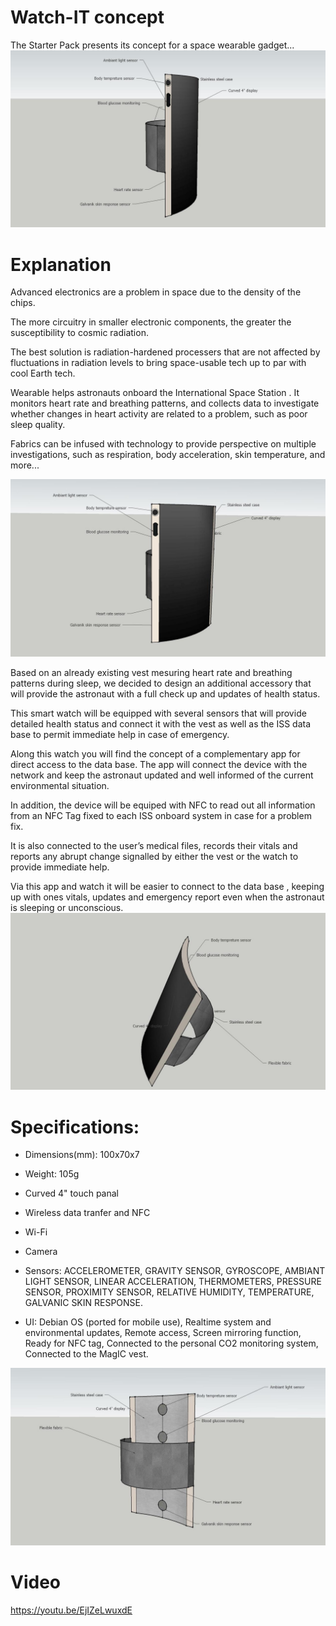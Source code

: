 # Watch-IT concept
The Starter Pack presents its concept for a space wearable gadget...
![img3](https://github.com/meriamgaied9/watch-it-concept/blob/master/img3.jpg)

# Explanation

Advanced electronics are a problem in space due to the density of the chips. 

The more circuitry in smaller electronic components, 
the greater the susceptibility to cosmic radiation. 

The best solution is radiation-hardened processers that are not affected 
by fluctuations in radiation levels to bring space-usable tech up to par with cool Earth tech.

Wearable helps astronauts onboard the International Space Station . 
It monitors heart rate and breathing patterns, and collects data to investigate whether 
changes in heart activity are related to a problem, such as poor sleep quality. 

Fabrics can be infused with technology to provide perspective on multiple investigations, 
such as respiration, body acceleration, skin temperature, and more...

![img1](https://github.com/meriamgaied9/watch-it-concept/blob/master/img1.jpg)


Based on an already existing vest mesuring heart rate and breathing patterns during sleep, 
we decided to design an additional accessory that will provide the astronaut with a full check 
up and  updates of health status.

This smart watch will be equipped with several sensors that will provide detailed health status 
and connect it with the vest as well as the ISS data base to permit immediate help in case of emergency.

Along this watch you will find the concept of a complementary app for direct access to the data base.
The app will connect the device with the network and keep the astronaut updated and well informed of 
the current environmental situation. 

In addition, the device will be equiped with NFC to read out all information from an NFC Tag fixed to each ISS onboard system in case for a problem fix.

It is also connected to the user’s medical files, records their vitals and reports any abrupt change 
signalled by either the vest or the watch to provide immediate help.

Via this app and watch it will be easier to connect to the data base , keeping up with ones vitals, 
updates and emergency report even when the astronaut is sleeping or unconscious. 
![img2](https://github.com/meriamgaied9/watch-it-concept/blob/master/img2.jpg)

# Specifications:

- Dimensions(mm): 100x70x7
- Weight: 105g

- Curved 4" touch panal
- Wireless data tranfer and NFC
- Wi-Fi
- Camera

- Sensors:
    ACCELEROMETER,
    GRAVITY SENSOR,
    GYROSCOPE,
    AMBIANT LIGHT SENSOR,
    LINEAR ACCELERATION,
    THERMOMETERS,
    PRESSURE SENSOR,
    PROXIMITY SENSOR,
    RELATIVE HUMIDITY,
    TEMPERATURE,
    GALVANIC SKIN RESPONSE.

- UI:
    Debian OS (ported for mobile use),
    Realtime system and environmental updates,
    Remote access,
    Screen mirroring function,
    Ready for NFC tag,
    Connected to the personal CO2 monitoring system,
    Connected to the MagIC vest.

![img4](https://github.com/meriamgaied9/watch-it-concept/blob/master/img4.jpg)

# Video

https://youtu.be/EjIZeLwuxdE

